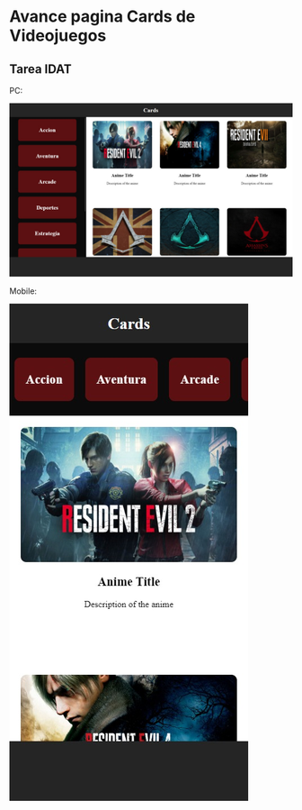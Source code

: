 # Avance pagina Cards de Videojuegos
## Tarea IDAT

PC:

![Image text](./img/screen-for-readme.jpg)

Mobile:

![Image text](./img/scree-mobile-for-readme.jpg)